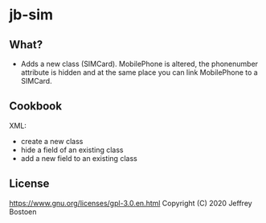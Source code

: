 # jb-sim

## What?
* Adds a new class (SIMCard). MobilePhone is altered, the phonenumber attribute is hidden and at the same place you can link MobilePhone to a SIMCard.

## Cookbook

XML:
* create a new class
* hide a field of an existing class
* add a new field to an existing class


## License
https://www.gnu.org/licenses/gpl-3.0.en.html
Copyright (C) 2020 Jeffrey Bostoen

